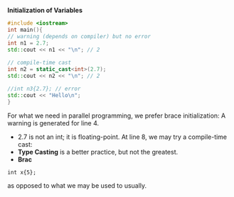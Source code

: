 **Initialization of Variables**
```C++
#include <iostream>  
int main(){  
// warning (depends on compiler) but no error  
int n1 = 2.7;  
std::cout << n1 << "\n"; // 2
  
// compile-time cast  
int n2 = static_cast<int>(2.7);  
std::cout << n2 << "\n"; // 2  

//int n3{2.7}; // error  
std::cout << "Hello\n";  
}
```
For what we need in parallel programming, we prefer brace initialization: 
A warning is generated for line 4. 
- 2.7 is not an int; it is floating-point. 
At line 8, we may try a compile-time cast:
- **Type Casting** is a better practice, but not the greatest.
- **Brac**

```
int x{5};
```

as opposed to what we may be used to usually. 


